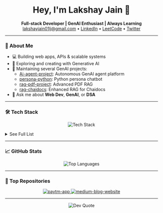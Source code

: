 <h1 align="center">Hey, I'm Lakshay Jain 👋</h1>
<p align="center">
  <b>Full-stack Developer | GenAI Enthusiast | Always Learning</b><br>
  <a href="mailto:lakshayjain01lj@gmail.com">lakshayjain01lj@gmail.com</a> •
  <a href="https://www.linkedin.com/in/lakshayj17">LinkedIn</a> •
  <a href="https://leetcode.com/u/meLaksh17/">LeetCode</a> •
  <a href="https://twitter.com/lakshcode">Twitter</a>
</p>

---

### 🚀 About Me

- 💻 Building web apps, APIs & scalable systems
- 🤖 Exploring and creating with Generative AI
- 🧠 Maintaining several GenAI projects:
  - [Ai-agent-project](https://github.com/LakshayJ17/Ai-agent-project): Autonomous GenAI agent platform
  - [persona-python](https://github.com/LakshayJ17/persona-python): Python persona chatbot
  - [rag-pdf-project](https://github.com/LakshayJ17/rag-pdf-project): Advanced PDF RAG
  - [rag-chaidocs](https://github.com/LakshayJ17/rag-chaidocs): Enhanced RAG for Chaidocs
- 💬 Ask me about **Web Dev**, **GenAI**, or **DSA**

---

### 🛠️ Tech Stack

<p align="center">
  <img src="https://skillicons.dev/icons?i=html,css,js,ts,react,nextjs,tailwind,nodejs,express,java,python,mongodb,postgres,prisma,docker,aws,vercel,netlify,github,git,clerk,openai" alt="Tech Stack" />
</p>

<details>
  <summary>See Full List</summary>
  <p align="center">
    <img src="https://img.shields.io/badge/-HTML5-E34F26?style=for-the-badge&logo=html5&logoColor=white"/>
    <img src="https://img.shields.io/badge/-CSS3-1572B6?style=for-the-badge&logo=css3&logoColor=white"/>
    <img src="https://img.shields.io/badge/-JavaScript-F7DF1E?style=for-the-badge&logo=javascript&logoColor=black"/>
    <img src="https://img.shields.io/badge/-TypeScript-007ACC?style=for-the-badge&logo=typescript&logoColor=white"/>
    <img src="https://img.shields.io/badge/-React-61DAFB?style=for-the-badge&logo=react&logoColor=black"/>
    <img src="https://img.shields.io/badge/-Next.js-000?style=for-the-badge&logo=next.js&logoColor=white"/>
    <img src="https://img.shields.io/badge/-Tailwind-38B2AC?style=for-the-badge&logo=tailwind-css&logoColor=white"/>
    <img src="https://img.shields.io/badge/-Node.js-339933?style=for-the-badge&logo=node.js&logoColor=white"/>
    <img src="https://img.shields.io/badge/-Express-000?style=for-the-badge&logo=express&logoColor=white"/>
    <img src="https://img.shields.io/badge/-Java-007396?style=for-the-badge&logo=java&logoColor=white"/>
    <img src="https://img.shields.io/badge/-Python-3776AB?style=for-the-badge&logo=python&logoColor=white"/>
    <img src="https://img.shields.io/badge/-OpenAI-412991?style=for-the-badge&logo=openai&logoColor=white"/>
    <img src="https://img.shields.io/badge/-LangChain-0FA36B?style=for-the-badge&logoColor=white"/>
    <img src="https://img.shields.io/badge/-QdrantDB-FF6F00?style=for-the-badge&logo=qdrant&logoColor=white"/>
    <img src="https://img.shields.io/badge/-PineconeDB-1A2636?style=for-the-badge&logo=pinecone&logoColor=white"/>
    <img src="https://img.shields.io/badge/-Hono-FF5733?style=for-the-badge&logo=hono&logoColor=white"/>
    <img src="https://img.shields.io/badge/-MongoDB-47A248?style=for-the-badge&logo=mongodb&logoColor=white"/>
    <img src="https://img.shields.io/badge/-PostgreSQL-336791?style=for-the-badge&logo=postgresql&logoColor=white"/>
    <img src="https://img.shields.io/badge/-Prisma-2D3748?style=for-the-badge&logo=prisma&logoColor=white"/>
    <img src="https://img.shields.io/badge/-Drizzle%20ORM-2E86AB?style=for-the-badge&logo=drizzle&logoColor=white"/>
    <img src="https://img.shields.io/badge/-AWS-232F3E?style=for-the-badge&logo=amazon-aws&logoColor=white"/>
    <img src="https://img.shields.io/badge/-Vercel-000?style=for-the-badge&logo=vercel&logoColor=white"/>
    <img src="https://img.shields.io/badge/-Netlify-00C7B7?style=for-the-badge&logo=netlify&logoColor=white"/>
    <img src="https://img.shields.io/badge/-Docker-2496ED?style=for-the-badge&logo=docker&logoColor=white"/>
    <img src="https://img.shields.io/badge/-GitHub-181717?style=for-the-badge&logo=github&logoColor=white"/>
    <img src="https://img.shields.io/badge/-Clerk-3E3E3E?style=for-the-badge&logo=clerk&logoColor=white"/>
    <img src="https://img.shields.io/badge/-ImageKit-01B671?style=for-the-badge&logo=imagekit&logoColor=white"/>
  </p>
</details>

---

### 📈 GitHub Stats

<p align="center">
  <img src="https://github-readme-stats.vercel.app/api/top-langs/?username=LakshayJ17&layout=compact&theme=radical&hide_border=true" alt="Top Languages" />
</p>

---

### 🌟 Top Repositories

<p align="center">
  <a href="https://github.com/LakshayJ17/paytm-app">
    <img src="https://github-readme-stats.vercel.app/api/pin/?username=LakshayJ17&repo=paytm-app&theme=radical" alt="paytm-app" />
  </a>
  <a href="https://github.com/LakshayJ17/medium-blog-website">
    <img src="https://github-readme-stats.vercel.app/api/pin/?username=LakshayJ17&repo=medium-blog-website&theme=radical" alt="medium-blog-website" />
  </a>
</p>

---


<p align="center">
  <img src="https://quotes-github-readme.vercel.app/api?type=horizontal&theme=radical" alt="Dev Quote" />
</p>
